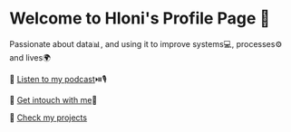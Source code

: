 # Welcome to Hloni's Profile Page :wave:
Passionate about data📊, and using it to improve systems💻, processes⚙️ and lives🌍


🎯 [Listen to my podcast](https://open.spotify.com/show/4z357EuGAo7z7cXTRlxzsn?si=u6tt3UQyQDSeDx_FE71KVA&nd=1)⏯️🎙️

🎯 [Get intouch with me](https://www.linkedin.com/in/hlonolofatso-ernest-mokotoane-a16b51112/)📧

🎯 [Check my projects]()


